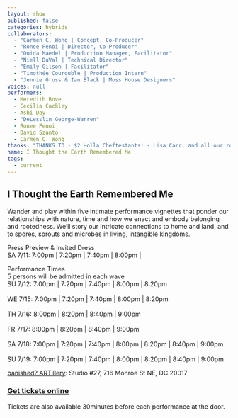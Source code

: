 ```yaml
---
layout: show
published: false
categories: hybrids
collaborators: 
  - "Carmen C. Wong | Concept, Co-Producer"
  - "Ronee Penoi | Director, Co-Producer"
  - "Ouida Maedel | Production Manager, Facilitator"
  - "Niell DuVal | Technical Director"
  - "Emily Gilson | Facilitator"
  - "Timothée Courouble | Production Intern"
  - "Jennie Gross & Ian Black | Moss House Designers"
voices: null
performers: 
  - Meredith Bove
  - Cecilia Cackley
  - Ashi Day
  - "DeLesslin George-Warren"
  - Ronee Penoi
  - David Szanto
  - Carmen C. Wong
thanks: "THANKS TO - $2 Holla Cheftestants! - Lisa Carr, and all our rockstar board members - David Babcock - Sorane Yamahira"
name: I Thought the Earth Remembered Me
tags: 
  - current
---
```


## I Thought the Earth Remembered Me

Wander and play within five intimate performance vignettes that ponder our relationships with nature, time and how we enact and embody belonging and rootedness. We’ll story our intricate connections to home and land, and to spores, sprouts and microbes in living, intangible kingdoms.

Press Preview & Invited Dress
<br> SA 7/11: 7:00pm | 7:20pm | 7:40pm | 8:00pm |

Performance Times
<br> 5 persons will be admitted in each wave 
<br> SU 7/12:  7:00pm | 7:20pm | 7:40pm | 8:00pm | 8:20pm  
<br> WE 7/15: 7:00pm | 7:20pm | 7:40pm | 8:00pm | 8:20pm  
<br> TH 7/16:  8:00pm | 8:20pm | 8:40pm | 9:00pm  
<br> FR 7/17:  8:00pm | 8:20pm | 8:40pm | 9:00pm  
<br> SA 7/18:  7:00pm | 7:20pm | 7:40pm | 8:00pm | 8:20pm | 8:40pm | 9:00pm  
<br> SU 7/19:  7:00pm | 7:20pm | 7:40pm | 8:00pm | 8:20pm | 8:40pm | 9:00pm

 [banished? ARTillery]( https://goo.gl/maps/GH5f8): Studio #27, 716 Monroe St NE, DC 20017

### [Get tickets online](https://www.capitalfringe.org/events/563-i-thought-the-earth-remembered-me)

Tickets are also available 30minutes before each performance at the door.